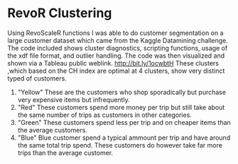 RevoR Clustering
================

Using RevoScaleR functions I was able to do customer segmentation on a large customer dataset which came from the Kaggle Datamining challenge.  
The code included shows cluster diagnostics, scripting functions, usage of the xdf file format, and outlier handling.
The code was then visualized and shown via a Tableau public weblink.  http://bit.ly/1ocwbtH
These clusters ,which based on the CH index are optimal at 4 clusters, show very distinct typed of customers.

1) "Yellow" These are the customers who shop sporadically but purchase very expensive items but infrequently. 
2) "Red" These customers spend more money per trip but still take about the same number of trips as customers in other categories.
3) "Green"  These customers spend less per trip and on cheaper items than the average customers.
4) "Blue"  Blue customer spend a typical ammount per trip and have around the same total trip spend. These customers do however take far more trips than the average customer. 
